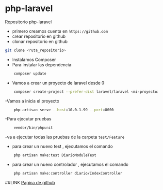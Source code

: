 # php-laravel
Repositorio php-laravel

- primero creamos cuenta en ``` https://github.com ```
- crear repositorio en github
- clonar repositorio en github

``` bash
git clone <ruta_repositorio>
```
- Instalamos Composer
- Para instalar las dependencia

``` bash
	composer update
```
- Vamos a crear un proyecto de laravel desde 0
``` bash
	composer create-project --prefer-dist laravel/laravel <mi-proyecto>
```

-Vamos a inicia el proyecto
``` bash
	php artisan serve --host=10.0.1.99 --port=8000
```

-Para ejecutar pruebas

``` bash
	vendor/bin/phpunit
```

-va a ejecutar todas las pruebas de la carpeta ``` test/Feature ```

- para crear un nuevo test , ejecutamos el comando
``` bash
	php artisan make:test DiarioModuleTest
```

- para crear un nuevo controlador , ejecutamos el comando
``` bash
	php artisan make:controller diario/IndexController
```


##LINK
[Pagina de github](https://github.com)